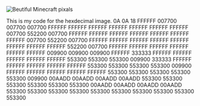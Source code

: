 ![Beutiful Minecraft pixals](/..journal/practice/image.html/Minecraft "Minecraft")

This is my code for the hexdecimal image.
0A
0A
18
FFFFFF 007700 007700 007700 FFFFFF FFFFFF FFFFFF FFFFFF FFFFFF FFFFFF 
FFFFFF 007700 552200 007700 FFFFFF FFFFFF FFFFFF FFFFFF FFFFFF FFFFFF 
FFFFFF 007700 552200 007700 FFFFFF FFFFFF FFFFFF FFFFFF FFFFFF FFFFFF 
FFFFFF FFFFFF 552200 007700 FFFFFF FFFFFF FFFFFF FFFFFF FFFFFF FFFFFF 
009900 009900 009900 FFFFFF 333333 FFFFFF FFFFFF FFFFFF FFFFFF FFFFFF 
553300 553300 553300 009900 333333 FFFFFF FFFFFF FFFFFF FFFFFF FFFFFF 
553300 553300 553300 553300 009900 FFFFFF FFFFFF FFFFFF FFFFFF FFFFFF 
553300 553300 553300 553300 553300 009900 00AADD 00AADD 00AADD 00AADD 
553300 553300 553300 553300 553300 553300 00AADD 00AADD 00AADD 00AADD 
553300 553300 553300 553300 553300 553300 553300 553300 553300 553300
